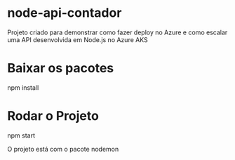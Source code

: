 ﻿# node-api-contador
Projeto criado para demonstrar como fazer deploy no Azure e como escalar uma API desenvolvida em Node.js no Azure AKS

# Baixar os pacotes

npm install 

# Rodar o Projeto

npm start 

O projeto está com o pacote nodemon